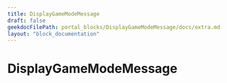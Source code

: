 ```yaml
---
title: DisplayGameModeMessage
draft: false
geekdocFilePath: portal_blocks/DisplayGameModeMessage/docs/extra.md
layout: "block_documentation"
---
```

# DisplayGameModeMessage